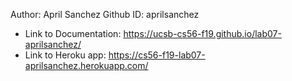 Author: April Sanchez
Github ID: aprilsanchez

* Link to Documentation: <https://ucsb-cs56-f19.github.io/lab07-aprilsanchez/>
* Link to Heroku app: <https://cs56-f19-lab07-aprilsanchez.herokuapp.com/>
